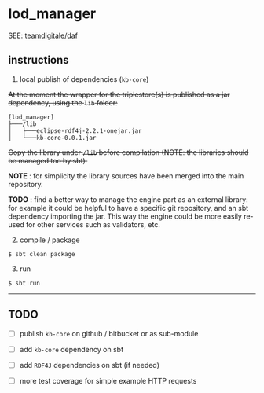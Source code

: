 
lod_manager
===============

SEE: [teamdigitale/daf](https://github.com/teamdigitale/daf) 

## instructions

1. local publish of dependencies (`kb-core`)

~~At the moment the wrapper for the triplestore(s) is published as a jar dependency, using the `lib` folder:~~

```
[lod_manager]
├───/lib
│   ├───eclipse-rdf4j-2.2.1-onejar.jar
│   └───kb-core-0.0.1.jar
```

~~Copy the library under `/lib` before compilation (NOTE: the libraries should be managed too by sbt).~~

**NOTE** : for simplicity the library sources have been merged into the main repository.

**TODO** : find a better way to manage the engine part as an external library: for example it could be helpful to have a specific git repository, and an sbt dependency importing the jar. This way the engine could be more easily re-used for other services such as validators, etc.

2. compile / package

```
$ sbt clean package
```

3. run

```
$ sbt run 
```


* * * 

## TODO 

- [ ] publish `kb-core` on github / bitbucket or as sub-module
- [ ] add `kb-core` dependency on sbt 
- [ ] add `RDF4J` dependencies on sbt (if needed)
- [ ] more test coverage for simple example HTTP requests


